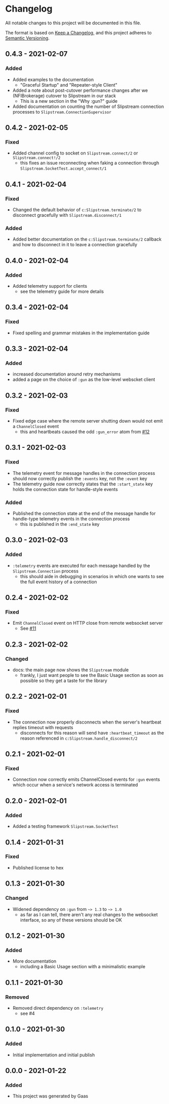# Changelog

All notable changes to this project will be documented in this file.

The format is based on [Keep a
Changelog](https://keepachangelog.com/en/1.0.0/), and this project adheres to
[Semantic Versioning](https://semver.org/spec/v2.0.0.html).

## 0.4.3 - 2021-02-07

### Added

- Added examples to the documentation
    - "Graceful Startup" and "Repeater-style Client"
- Added a note about post-cutover performance changes after we (NFIBrokerage)
  cutover to Slipstream in our stack
    - This is a new section in the "Why :gun?" guide
- Added documentation on counting the number of Slipstream connection processes
  to `Slipstream.ConnectionSupervisor`

## 0.4.2 - 2021-02-05

### Fixed

- Added channel config to socket on `Slipstream.connect/2` or
  `Slipstream.connect!/2`
    - this fixes an issue reconnecting when faking a connection through
      `Slipstream.SocketTest.accept_connect/1`

## 0.4.1 - 2021-02-04

### Fixed

- Changed the default behavior of `c:Slipstream.terminate/2` to disconnect
  gracefully with `Slipstream.disconnect/1`

### Added

- Added better documentation on the `c:Slipstream.terminate/2` callback and
  how to disconnect in it to leave a connection gracefully

## 0.4.0 - 2021-02-04

### Added

- Added telemetry support for clients
    - see the telemetry guide for more details

## 0.3.4 - 2021-02-04

### Fixed

- Fixed spelling and grammar mistakes in the implementation guide

## 0.3.3 - 2021-02-04

### Added

- increased documentation around retry mechanisms
- added a page on the choice of `:gun` as the low-level webscket client

## 0.3.2 - 2021-02-03

### Fixed

- Fixed edge case where the remote server shutting down would not emit a
  `ChannelClosed` event
    - this and heartbeats caused the odd `:gun_error` atom from
      [#12](https://github.com/NFIBrokerage/slipstream/issues/12)

## 0.3.1 - 2021-02-03

### Fixed

- The telemetry event for message handles in the connection process should now
  correctly publish the `:events` key, not the `:event` key
- The telemetry guide now correctly states that the `:start_state` key holds
  the connection state for handle-style events

### Added

- Published the connection state at the end of the message handle for
  handle-type telemetry events in the connection process
    - this is published in the `:end_state` key

## 0.3.0 - 2021-02-03

### Added

- `:telemetry` events are executed for each message handled by the
  `Slipstream.Connection` process
    - this should aide in debugging in scenarios in which one wants to see the
      full event history of a connection

## 0.2.4 - 2021-02-02

### Fixed

- Emit `ChannelClosed` event on HTTP close from remote websocket server
    - See [#11](https://github.com/NFIBrokerage/slipstream/issues/11)

## 0.2.3 - 2021-02-02

### Changed

- docs: the main page now shows the `Slipstream` module
    - frankly, I just want people to see the Basic Usage section as soon as
      possible so they get a taste for the library

## 0.2.2 - 2021-02-01

### Fixed

- The connection now properly disconnects when the server's heartbeat replies
  timeout with requests
    - disconnects for this reason will send have `:heartbeat_timeout` as the
      reason referenced in `c:Slipstream.handle_disconnect/2`

## 0.2.1 - 2021-02-01

### Fixed

- Connection now correctly emits ChannelClosed events for `:gun` events which
  occur when a service's network access is terminated

## 0.2.0 - 2021-02-01

### Added

- Added a testing framework `Slipstream.SocketTest`

## 0.1.4 - 2021-01-31

### Fixed

- Published license to hex

## 0.1.3 - 2021-01-30

### Changed

- Widened dependency on `:gun` from `~> 1.3` to `~> 1.0`
    - as far as I can tell, there aren't any real changes to the websocket
      interface, so any of these versions should be OK

## 0.1.2 - 2021-01-30

### Added

- More documentation
    - including a Basic Usage section with a minimalistic example

## 0.1.1 - 2021-01-30

### Removed

- Removed direct dependency on `:telemetry`
    - see #4

## 0.1.0 - 2021-01-30

### Added

- Initial implementation and initial publish

## 0.0.0 - 2021-01-22

### Added

- This project was generated by Gaas

<!-- # Generated by Elixir.Gaas.Generators.Simple.Library.Changelog -->
